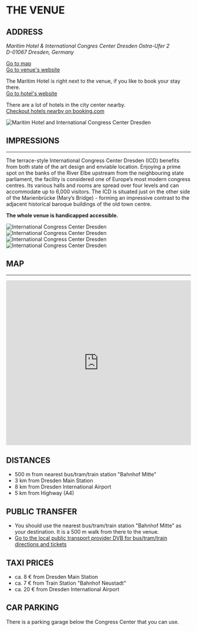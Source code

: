 # THE VENUE

<div class="row">
    <div class="col-xs-12 col-sm-12 col-md-8 col-lg-9">
        <h2>ADDRESS</h2>
        <address>
            Maritim Hotel & International Congres Center Dresden
            Ostra-Ufer 2<br>
            D-01067 Dresden, Germany<br>
        </address>
        <p>
            <a href="@baseUrl@/venue.html#map"><i class="fa fa-map-marker"></i> Go to map</a><br>
            <a href="https://www.dresden-congresscenter.de/en/home" target="_blank">
                <i class="fa fa-link"></i> Go to venue's website
            </a>
        </p>
        <p>
            The Maritim Hotel is right next to the venue, if you like to book your stay there.
            <br>
            <a href="https://www.maritim.com/en/hotels/germany/hotel-internationales-congress-center-dresden/hotel-overview" target="_blank">
                <i class="fa fa-link"></i> Go to hotel's website
            </a>
        </p>
        <p>
            There are a lot of hotels in the city center nearby.<br>
            <a href="https://www.booking.com/searchresults.en-gb.html?label=gen173nr-1FCAEoggJCAlhYSDNYBGg7iAEBmAEHuAEHyAEM2AEB6AEB-AELkgIBeagCAw&lang=en-gb&sid=f1b76249bed3e128f3bd95811f7e3875&sb=1&src=index&src_elem=sb&error_url=https%3A%2F%2Fwww.booking.com%2Findex.en-gb.html%3Flabel%3Dgen173nr-1FCAEoggJCAlhYSDNYBGg7iAEBmAEHuAEHyAEM2AEB6AEB-AELkgIBeagCAw%3Bsid%3Df1b76249bed3e128f3bd95811f7e3875%3Bsb_price_type%3Dtotal%26%3B&ss=International+Congress+Center+Dresden%2C+Dresden%2C+Saxony%2C+Germany&checkin_monthday=20&checkin_month=9&checkin_year=2018&checkout_monthday=23&checkout_month=9&checkout_year=2018&group_adults=1&group_children=0&no_rooms=1&from_sf=1&ss_raw=Congress+Center+Dresden&ac_position=0&ac_langcode=en&dest_id=12530&dest_type=landmark&place_id_lat=51.058034&place_id_lon=13.731658&search_pageview_id=87683bdbb61f0068&search_selected=true&search_pageview_id=87683bdbb61f0068&ac_suggestion_list_length=1&ac_suggestion_theme_list_length=0&map=1#map_opened" target="_blank">
                <i class="fa fa-link"></i> Checkout hotels nearby on booking.com
            </a>
        </p>
    </div>
    <div class="hidden-xs hidden-sm col-md-4 col-lg-3">
        <img src="@baseUrl@/assets/images/venue/maritim-logo.png" alt="Maritim Hotel and International Congress Center Dresden" class="img-responsive">
    </div>
</div>

## IMPRESSIONS

---

The terrace-style International Congress Center Dresden (ICD) benefits from both state of the art design and 
enviable location. Enjoying a prime spot on the banks of the River Elbe upstream from the neighbouring state 
parliament, the facility is considered one of Europe’s most modern congress centres. Its various halls and rooms 
are spread over four levels and can accommodate up to 6,000 visitors. The ICD is situated just on the other side 
of the Marienbrücke (Mary’s Bridge) - forming an impressive contrast to the adjacent historical baroque 
buildings of the old town centre.

**The whole venue is handicapped accessible.**

<div class="row blockspace">
    <div class="col-xs-12 col-sm-12 col-md-12 col-lg-12">
        <img src="@baseUrl@/assets/images/venue/cc-outside.jpg" class="img-responsive" alt="International Congress Center Dresden">
    </div>
</div>
<div class="row blockspace">
    <div class="col-xs-12 col-sm-12 col-md-6 col-lg-6">   
        <img src="@baseUrl@/assets/images/venue/cc-hall.jpg" class="img-responsive" alt="International Congress Center Dresden">
    </div>
    <div class="col-xs-12 col-sm-12 col-md-6 col-lg-6">   
        <img src="@baseUrl@/assets/images/venue/cc-inside.jpg" class="img-responsive" alt="International Congress Center Dresden">
    </div>
</div>
<div class="row blockspace">
    <div class="col-xs-12 col-sm-12 col-md-12 col-lg-12">
        <img src="@baseUrl@/assets/images/venue/cc-river.png" class="img-responsive" alt="International Congress Center Dresden">
    </div>
</div>
<a name="map"></a>

## MAP

---

<div class="row blockspace">
    <div class="col-xs-12 col-sm-12 col-md-12 col-lg-12">
        <iframe src="https://www.google.com/maps/embed?pb=!1m14!1m8!1m3!1d10031.079478928532!2d13.733875767211913!3d51.057336948255944!3m2!1i1024!2i768!4f13.1!3m3!1m2!1s0x0%3A0xed154573c0e955c7!2sInternationales+Congress+Center+Dresden!5e0!3m2!1sde!2sus!4v1517988920746" width="100%" height="450" frameborder="0" style="border:0" allowfullscreen></iframe>
    </div>
</div>

## DISTANCES

* 500 m from nearest bus/tram/train station "Bahnhof Mitte"
* 3 km from Dresden Main Station
* 8 km from Dresden International Airport
* 5 km from Highway (A4)

## PUBLIC TRANSFER

* You should use the nearest bus/tram/train station "Bahnhof Mitte" as your destination. It is a 500 m walk from there to the venue.
* [<i class="fa fa-link"></i> Go to the local public transport provider DVB for bus/tram/train directions and tickets](https://www.dvb.de/en-gb/)

## TAXI PRICES

* ca. 8 &euro; from Dresden Main Station
* ca. 7 &euro; from Train Station "Bahnhof Neustadt" 
* ca. 20 &euro; from Dresden International Airport

## CAR PARKING

There is a parking garage below the Congress Center that you can use.
